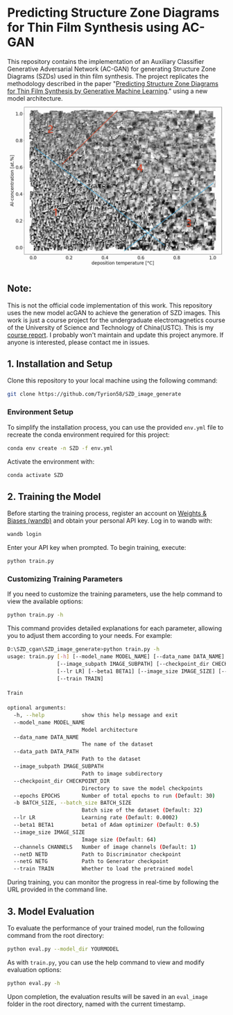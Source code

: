 # Predicting Structure Zone Diagrams for Thin Film Synthesis using AC-GAN

This repository contains the implementation of an Auxiliary Classifier Generative Adversarial Network (AC-GAN) for generating Structure Zone Diagrams (SZDs) used in thin film synthesis. 
The project replicates the methodology described in the paper 
"[Predicting Structure Zone Diagrams for Thin Film Synthesis by Generative Machine Learning](https://www.researchgate.net/publication/340232305_Predicting_structure_zone_diagrams_for_thin_film_synthesis_by_generative_machine_learning)." using a new model architecture. 
![cover](./cover.png)

## Note:
This is not the official code implementation of this work. This repository uses the new model acGAN to achieve the generation of SZD images. This work is just a course project for the undergraduate electromagnetics course of the University of Science and Technology of China(USTC). This is my [course report](./Electromagnetism_course_paper_tunyu.pdf). I probably won't maintain and update this project anymore. If anyone is interested, please contact me in issues.

## 1. Installation and Setup
Clone this repository to your local machine using the following command:

```bash
git clone https://github.com/Tyrion58/SZD_image_generate
```

### Environment Setup
To simplify the installation process, you can use the provided `env.yml` file to recreate the conda environment required for this project:

```bash
conda env create -n SZD -f env.yml
```

Activate the environment with:

```bash
conda activate SZD
```

## 2. Training the Model
Before starting the training process, register an account on [Weights & Biases (wandb)](https://wandb.ai) and obtain your personal API key. Log in to wandb with:

```bash
wandb login
```

Enter your API key when prompted. To begin training, execute:

```bash
python train.py
```

### Customizing Training Parameters
If you need to customize the training parameters, use the help command to view the available options:

```bash
python train.py -h
```

This command provides detailed explanations for each parameter, allowing you to adjust them according to your needs. For example:

```bash
D:\SZD_cgan\SZD_image_generate>python train.py -h
usage: train.py [-h] [--model_name MODEL_NAME] [--data_name DATA_NAME] [--data_path DATA_PATH]
                [--image_subpath IMAGE_SUBPATH] [--checkpoint_dir CHECKPOINT_DIR] [--epochs EPOCHS] [-b BATCH_SIZE]
                [--lr LR] [--beta1 BETA1] [--image_size IMAGE_SIZE] [--channels CHANNELS] [--netD NETD] [--netG NETG]
                [--train TRAIN]

Train

optional arguments:
  -h, --help            show this help message and exit
  --model_name MODEL_NAME
                        Model architecture
  --data_name DATA_NAME
                        The name of the dataset
  --data_path DATA_PATH
                        Path to the dataset
  --image_subpath IMAGE_SUBPATH
                        Path to image subdirectory
  --checkpoint_dir CHECKPOINT_DIR
                        Directory to save the model checkpoints
  --epochs EPOCHS       Number of total epochs to run (Default: 30)
  -b BATCH_SIZE, --batch_size BATCH_SIZE
                        Batch size of the dataset (Default: 32)
  --lr LR               Learning rate (Default: 0.0002)
  --beta1 BETA1         beta1 of Adam optimizer (Default: 0.5)
  --image_size IMAGE_SIZE
                        Image size (Default: 64)
  --channels CHANNELS   Number of image channels (Default: 1)
  --netD NETD           Path to Discriminator checkpoint
  --netG NETG           Path to Generator checkpoint
  --train TRAIN         Whether to load the pretrained model
```

During training, you can monitor the progress in real-time by following the URL provided in the command line.

## 3. Model Evaluation
To evaluate the performance of your trained model, run the following command from the root directory:

```bash
python eval.py --model_dir YOURMODEL
```

As with `train.py`, you can use the help command to view and modify evaluation options:

```bash
python eval.py -h
```

Upon completion, the evaluation results will be saved in an `eval_image` folder in the root directory, named with the current timestamp.
